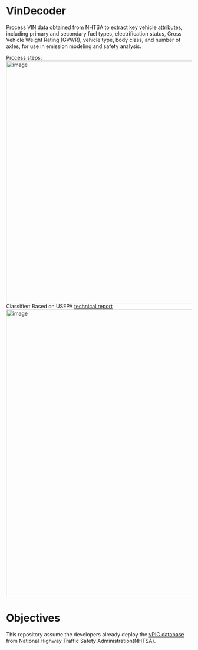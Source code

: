 # VinDecoder
Process VIN data obtained from NHTSA to extract key vehicle attributes, including primary and secondary fuel types, electrification status, Gross Vehicle Weight Rating (GVWR), vehicle type, body class, and number of axles, for use in emission modeling and safety analysis.

Process steps:
<img width="1642" height="655" alt="image" src="https://github.com/user-attachments/assets/dc47a91f-547b-4200-a870-64ff3a8ed18e" />
Classifier: Based on USEPA [technical report](https://nepis.epa.gov/Exe/ZyPDF.cgi?Dockey=P100O7VJ.pdf)
<img width="1833" height="778" alt="image" src="https://github.com/user-attachments/assets/021af73d-8710-40e5-8c5c-5d1d10784a30" />

# Objectives
This repository assume the developers already deploy the [vPIC database](https://vpic.nhtsa.dot.gov/api/) from National Highway Traffic Safety Administration(NHTSA).
